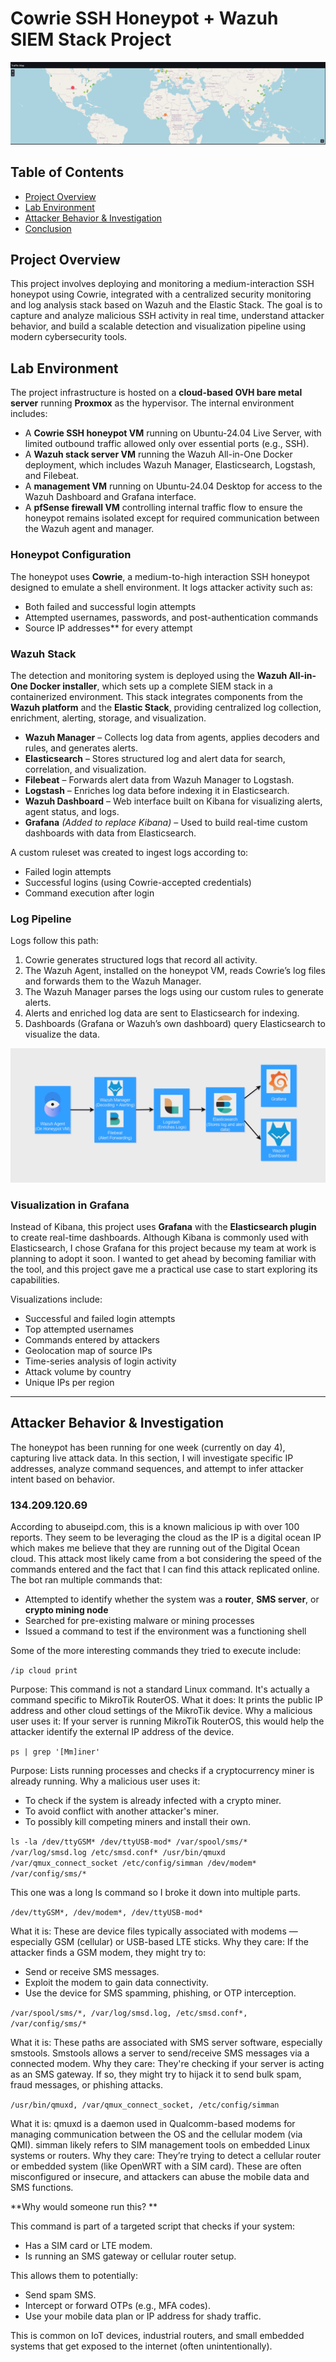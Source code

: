 
# Cowrie SSH Honeypot + Wazuh SIEM Stack Project

![Map](traffic-map.png)

## Table of Contents

- [Project Overview](#project-overview)
- [Lab Environment](#lab-environment)
- [Attacker Behavior & Investigation](#attacker-behavior--investigation)
- [Conclusion](#conclusion)


## **Project Overview**

This project involves deploying and monitoring a medium-interaction SSH honeypot using Cowrie, integrated with a centralized security monitoring and log analysis stack based on Wazuh and the Elastic Stack. The goal is to capture and analyze malicious SSH activity in real time, understand attacker behavior, and build a scalable detection and visualization pipeline using modern cybersecurity tools.

## **Lab Environment**
The project infrastructure is hosted on a **cloud-based OVH bare metal server** running **Proxmox** as the hypervisor. The internal environment includes:

- A **Cowrie SSH honeypot VM** running on Ubuntu-24.04 Live Server, with limited outbound traffic allowed only over essential ports (e.g., SSH).
- A **Wazuh stack server VM** running the Wazuh All-in-One Docker deployment, which includes Wazuh Manager, Elasticsearch, Logstash, and Filebeat.
- A **management VM** running on Ubuntu-24.04 Desktop for access to the Wazuh Dashboard and Grafana interface.
- A **pfSense firewall VM** controlling internal traffic flow to ensure the honeypot remains isolated except for required communication between the Wazuh agent and manager.

### **Honeypot Configuration**
The honeypot uses **Cowrie**, a medium-to-high interaction SSH honeypot designed to emulate a shell environment. It logs attacker activity such as:

- Both failed and successful login attempts
- Attempted usernames, passwords, and post-authentication commands
- Source IP addresses** for every attempt

### **Wazuh Stack**

The detection and monitoring system is deployed using the **Wazuh All-in-One Docker installer**, which sets up a complete SIEM stack in a containerized environment. This stack integrates components from the **Wazuh platform** and the **Elastic Stack**, providing centralized log collection, enrichment, alerting, storage, and visualization.

- **Wazuh Manager** – Collects log data from agents, applies decoders and rules, and generates alerts.  
- **Elasticsearch** – Stores structured log and alert data for search, correlation, and visualization.  
- **Filebeat** – Forwards alert data from Wazuh Manager to Logstash.
- **Logstash** – Enriches log data before indexing it in Elasticsearch.
- **Wazuh Dashboard** – Web interface built on Kibana for visualizing alerts, agent status, and logs.
- **Grafana** *(Added to replace Kibana)* – Used to build real-time custom dashboards with data from Elasticsearch.

A custom ruleset was created to ingest logs according to:
- Failed login attempts
- Successful logins (using Cowrie-accepted credentials)
- Command execution after login

### **Log Pipeline**
Logs follow this path:

1. Cowrie generates structured logs that record all activity.
2. The Wazuh Agent, installed on the honeypot VM, reads Cowrie’s log files and forwards them to the Wazuh Manager.
3. The Wazuh Manager parses the logs using our custom rules to generate alerts.
4. Alerts and enriched log data are sent to Elasticsearch for indexing.
5. Dashboards (Grafana or Wazuh’s own dashboard) query Elasticsearch to visualize the data.

![Diagram](Architecture-Diagram.png)


### **Visualization in Grafana**
Instead of Kibana, this project uses **Grafana** with the **Elasticsearch plugin** to create real-time dashboards. Although Kibana is commonly used with Elasticsearch, I chose Grafana for this project because my team at work is planning to adopt it soon. I wanted to get ahead by becoming familiar with the tool, and this project gave me a practical use case to start exploring its capabilities.

Visualizations include:
- Successful and failed login attempts
- Top attempted usernames
- Commands entered by attackers
- Geolocation map of source IPs
- Time-series analysis of login activity
- Attack volume by country
- Unique IPs per region

---

## **Attacker Behavior & Investigation**

The honeypot has been running for one week (currently on day 4), capturing live attack data. In this section, I will investigate specific IP addresses, analyze command sequences, and attempt to infer attacker intent based on behavior.

### 134.209.120.69 

According to abuseipd.com, this is a known malicious ip with over 100 reports. They seem to be leveraging the cloud as the IP is a digital ocean IP which makes me believe that they are running out of the Digital Ocean cloud.
This attack most likely came from a bot considering the speed of the commands entered and the fact that I can find this attack replicated online.
The bot ran multiple commands that:
- Attempted to identify whether the system was a **router**, **SMS server**, or **crypto mining node**
- Searched for pre-existing malware or mining processes
- Issued a command to test if the environment was a functioning shell

Some of the more interesting commands they tried to execute include:

`/ip cloud print`
  
  Purpose: This command is not a standard Linux command. It's actually a command specific to MikroTik RouterOS. 
  What it does: It prints the public IP address and other cloud settings of the MikroTik device. 
  Why a malicious user uses it: If your server is running MikroTik RouterOS, this would help the attacker identify the external IP address of the device. 

`ps | grep '[Mm]iner'`

Purpose: Lists running processes and checks if a cryptocurrency miner is already running. 
Why a malicious user uses it: 
- To check if the system is already infected with a crypto miner. 
- To avoid conflict with another attacker's miner.
- To possibly kill competing miners and install their own.

`ls -la /dev/ttyGSM* /dev/ttyUSB-mod* /var/spool/sms/* /var/log/smsd.log /etc/smsd.conf* /usr/bin/qmuxd /var/qmux_connect_socket /etc/config/simman /dev/modem* /var/config/sms/*`

This one was a long ls command so I broke it down into multiple parts.

`/dev/ttyGSM*, /dev/modem*, /dev/ttyUSB-mod*`

What it is: These are device files typically associated with modems — especially GSM (cellular) or USB-based LTE sticks. 
Why they care: If the attacker finds a GSM modem, they might try to: 
- Send or receive SMS messages. 
- Exploit the modem to gain data connectivity. 
- Use the device for SMS spamming, phishing, or OTP interception. 

`/var/spool/sms/*, /var/log/smsd.log, /etc/smsd.conf*, /var/config/sms/* `

What it is: These paths are associated with SMS server software, especially smstools. Smstools allows a server to send/receive SMS messages via a connected modem. 
Why they care: They're checking if your server is acting as an SMS gateway. If so, they might try to hijack it to send bulk spam, fraud messages, or phishing attacks. 

`/usr/bin/qmuxd, /var/qmux_connect_socket, /etc/config/simman `

What it is: qmuxd is a daemon used in Qualcomm-based modems for managing communication between the OS and the cellular modem (via QMI). simman likely refers to SIM management tools on embedded Linux systems or routers. 
Why they care: They’re trying to detect a cellular router or embedded system (like OpenWRT with a SIM card). These are often misconfigured or insecure, and attackers can abuse the mobile data and SMS functions. 

**Why would someone run this? **

This command is part of a targeted script that checks if your system: 
- Has a SIM card or LTE modem. 
- Is running an SMS gateway or cellular router setup. 

This allows them to potentially:
- Send spam SMS. 
- Intercept or forward OTPs (e.g., MFA codes). 
- Use your mobile data plan or IP address for shady traffic. 

This is common on IoT devices, industrial routers, and small embedded systems that get exposed to the internet (often unintentionally). 


